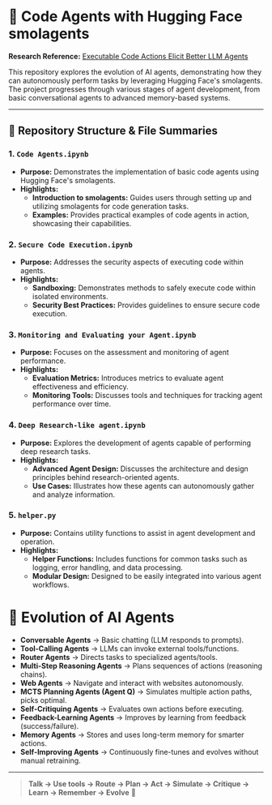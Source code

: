 # 🧠 Code Agents with Hugging Face smolagents

**Research Reference:** [Executable Code Actions Elicit Better LLM Agents](https://arxiv.org/abs/2402.01030)

This repository explores the evolution of AI agents, demonstrating how they can autonomously perform tasks by leveraging Hugging Face's smolagents. The project progresses through various stages of agent development, from basic conversational agents to advanced memory-based systems.

---

## 📁 Repository Structure & File Summaries

### 1. `Code Agents.ipynb`
- **Purpose:** Demonstrates the implementation of basic code agents using Hugging Face's smolagents.
- **Highlights:**
  - **Introduction to smolagents:** Guides users through setting up and utilizing smolagents for code generation tasks.
  - **Examples:** Provides practical examples of code agents in action, showcasing their capabilities.

### 2. `Secure Code Execution.ipynb`
- **Purpose:** Addresses the security aspects of executing code within agents.
- **Highlights:**
  - **Sandboxing:** Demonstrates methods to safely execute code within isolated environments.
  - **Security Best Practices:** Provides guidelines to ensure secure code execution.


### 3. `Monitoring and Evaluating your Agent.ipynb`
- **Purpose:** Focuses on the assessment and monitoring of agent performance.
- **Highlights:**
  - **Evaluation Metrics:** Introduces metrics to evaluate agent effectiveness and efficiency.
  - **Monitoring Tools:** Discusses tools and techniques for tracking agent performance over time.




### 4. `Deep Research-like agent.ipynb`
- **Purpose:** Explores the development of agents capable of performing deep research tasks.
- **Highlights:**
  - **Advanced Agent Design:** Discusses the architecture and design principles behind research-oriented agents.
  - **Use Cases:** Illustrates how these agents can autonomously gather and analyze information.
 
### 5. `helper.py`
- **Purpose:** Contains utility functions to assist in agent development and operation.
- **Highlights:**
  - **Helper Functions:** Includes functions for common tasks such as logging, error handling, and data processing.
  - **Modular Design:** Designed to be easily integrated into various agent workflows.

# 🌟 Evolution of AI Agents

- **Conversable Agents** → Basic chatting (LLM responds to prompts).
- **Tool-Calling Agents** → LLMs can invoke external tools/functions.
- **Router Agents** → Directs tasks to specialized agents/tools.
- **Multi-Step Reasoning Agents** → Plans sequences of actions (reasoning chains).
- **Web Agents** → Navigate and interact with websites autonomously.
- **MCTS Planning Agents (Agent Q)** → Simulates multiple action paths, picks optimal.
- **Self-Critiquing Agents** → Evaluates own actions before executing.
- **Feedback-Learning Agents** → Improves by learning from feedback (success/failure).
- **Memory Agents** → Stores and uses long-term memory for smarter actions.
- **Self-Improving Agents** → Continuously fine-tunes and evolves without manual retraining.

---

> **Talk → Use tools → Route → Plan → Act → Simulate → Critique → Learn → Remember → Evolve** 🚀
